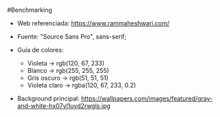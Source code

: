 #Benchmarking

- Web referenciada: https://www.rammaheshwari.com/

- Fuente: "Source Sans Pro", sans-serif;

- Guía de colores: 
    * Violeta -> rgb(120, 67, 233)
	* Blanco -> rgb(255, 255, 255)
	* Gris oscuro -> rgb(51, 51, 51)
    * Violeta claro -> rgba(120, 67, 233, 0.2)
- Background principal: https://wallpapers.com/images/featured/gray-and-white-hx07vl1uyd2rwgls.jpg
